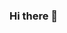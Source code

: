 ### Hi there 👋

<!--
**0pen3r/0pen3r** is a ✨ _special_ ✨ repository because its `README.md` (this file) appears on your GitHub profile.

Here are some ideas to get you started:

- 🔭 I’m currently working on ...
- 🌱 I’m currently learning ...
- 👯 I’m looking to collaborate on ...
- 🤔 I’m looking for help with ...
- 💬 Ask me about ...
- 📫 How to reach me: ...
- 😄 Pronouns: ...
- ⚡ Fun fact: ...
-->

<!--  @@@@@@@@@@@@@@@@@@@@@@@@@@@@@@@@@@@@@@@@@@@@@@@@@@@@@@@@@@@@@@@@@@@@@   -->
<!--  @@@@@@@@@@@@@@@@@@@@@@@@@@@@@@@@@@@@@@@@@@@@@@@@@@@@@@@@@@@@@@@@@@@@@   -->
<!--  @@@@@@@@@@@@@@@@@@@@@@@@@@@@@@@@@@@@@@@@@@@@@@@@@@@@@@@@@@@@@@@@@@@@@   -->
<!--  @@@@@@@@@@@@@@@@@@@@@@@@@@@@@@@@@@@@@@@@@@@@@@@@@@@@@@@@@@@@@@@@@@@@@   -->
<!--  @@@@@@@@@@@@@@@@@@@@@@@@@@@@@@@@@@@@@@@@@@@@@@@@@@@@@@@@@@@@@@@@@@@@@   -->
<!--  @@@@@@@@@@@@@@@@@@@@@@@@@@@@@@@@@@@@@@@@@@@@@@@@@@@@@@@@@@@@@@@@@@@@@   -->
<!--  @@@@@@@@@@@@@@@@@@@@@@@@@@@@@@@@@@@@@@@@@@@@@@@@@@@@@@@@@@@@@@@@@@@@@   -->
<!--  @@@@@@@@@@@@@@@@@@@@@@@@@@@@@@@@@@@@@@@@@@@@@@@@@@@@@@@@@@@@@@@@@@@@@   -->
<!--  @@@@@@@@@@@@@@@@@@@@@@@@@@@@@@@@@@@@@@@@@@@@@@@@@@@@@@@@@@@@@@@@@@@@@   -->
<!--  @@@@@@@@@@@@@@@@@@@@@@@@@@@@@@@@@@@@@@@@@@@@@@@@@@@@@@@@@@@@@@@@@@@@@   -->
<!--  @@@@@@@@@@@@@@@@@@@@@@@@@@@@@@@@@@@@@@@@@@@@@@@@@@@@@@@@@@@@@@@@@@@@@   -->
<!--  @@@@@@@@@@@@@@@@@@@@@@@@@@@@@@@@@@@@@@@@@@@@@@@@@@@@@@@@@@@@@@@@@@@@@   -->
<!--  @@@@@@@@@@@@@@@@@@@@@@@@@@@@@@@@@@@@@@@@@@@@@@@@@@@@@@@@@@@@@@@@@@@@@   -->
<!--  @@@@@@@@@@@@@@@@@@@@@@@@@@@@@@@@@@@@@@@@@@@@@@@@@@@@@@@@@@@@@@@@@@@@@   -->
